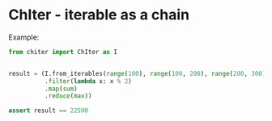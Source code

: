 # ChIter - iterable as a chain

Example:
```python
from chiter import ChIter as I


result = (I.from_iterables(range(100), range(100, 200), range(200, 300))
          .filter(lambda x: x % 2)
          .map(sum)
          .reduce(max))

assert result == 22500

```